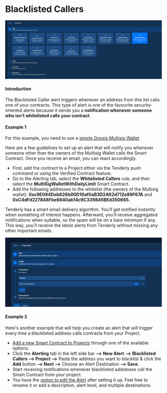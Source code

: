 # Blacklisted Callers

![](<../../.gitbook/assets/Creating an Alert - Blacklisted Callers 1.png>)

#### Introduction

The Blacklisted Caller alert triggers whenever an address from this list calls one of your contracts. This type of alert is one of the favourite security-oriented alerts because it sends you a **notification whenever someone who isn’t whitelisted calls your contract**.

#### Example 1

For this example, you need to use a [simple Gnosis Multisig Wallet](https://dashboard.tenderly.co/contract/kovan/0xbcf55f198e2a5ff4c632610183b1a5290c193e4a?utm\_source=medium\&utm\_campaign=alerting\_release\&utm\_medium=post\&utm\_content=public\_contract\_listing).

Here are a few guidelines to set up an alert that will notify you whenever someone other than the owners of the Multisig Wallet calls the Smart Contract. Once you receive an email, you can react accordingly.

* First, add the contract to a Project either via the Tenderly push command or using the Verified Contract feature.
* Go to the Alerting tab, select the **Whitelisted Callers** rule, and then select the **MultiSigWalletWithDailyLimit** Smart Contract.
* Add the following addresses to the whitelist (the owners of the Multisig wallet): **0xc9E094Deb826b00D10af0aB3D2A62d712e89F67A** and **0xC4dFd227848Fbe6640ab14c9C339845BEd350665.**

Tenderly has a smart email delivery algorithm. You'll get notified instantly when something of interest happens. Afterward, you'll receive aggregated notifications when suitable, so the spam will be on a bare minimum if any. This way, you’ll receive the latest alerts from Tenderly without missing any other important emails.&#x20;

![](<../../.gitbook/assets/Creating an Alert - Whitelisted Callers 2.png>)

#### Example 2

Here's another example that will help you create an alert that will trigger every time a blacklisted address calls contracts from your Project.

* [Add a new Smart Contract to Projects](https://docs.tenderly.co/monitoring/smart-contracts) through one of the available options.
* Click the **Alerting** tab in the left side bar **—>** **New Alert** **—>** **Blacklisted Callers —> Project —>** Paste the address you want to blacklist & click the **Add** button **—> Next —>** Choose an Alert Destination **—> Save.**
* Start receiving notifications whenever blacklisted addresses call the Smart Contract from your project.
* You have the [option to edit the Alert](https://docs.tenderly.co/alerts/creating-an-alert/editing-an-alert) after setting it up. Feel free to rename it or add a description, alert level, and multiple destinations.
